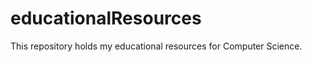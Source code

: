 educationalResources
====================

This repository holds my educational resources for Computer Science.
